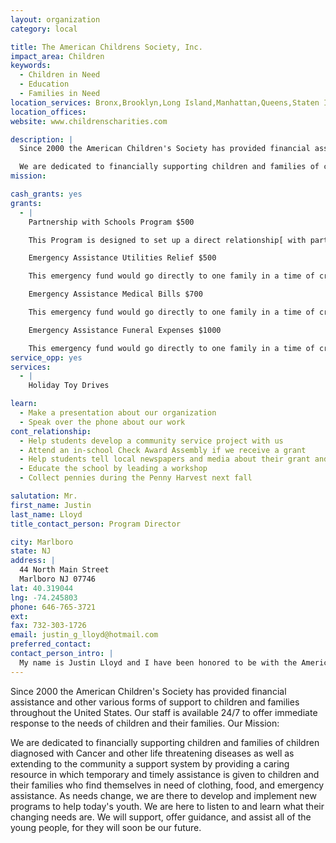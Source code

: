 ```yaml
---
layout: organization
category: local

title: The American Childrens Society, Inc.
impact_area: Children
keywords: 
  - Children in Need
  - Education
  - Families in Need
location_services: Bronx,Brooklyn,Long Island,Manhattan,Queens,Staten Island,Greater New York
location_offices: 
website: www.childrenscharities.com

description: |
  Since 2000 the American Children's Society has provided financial assistance and other various forms of support to children and families throughout the United States. Our staff is available 24/7 to offer immediate response to the needs of children and their families. Our Mission:

  We are dedicated to financially supporting children and families of children diagnosed with Cancer and other life threatening diseases as well as extending to the community a support system by providing a caring resource in which temporary and timely assistance is given to children and their families who find themselves in need of clothing, food, and emergency assistance. As needs change, we are there to develop and implement new programs to help today's youth. We are here to listen to and learn what their changing needs are. We will support, offer guidance, and assist all of the young people, for they will soon be our future.
mission: 

cash_grants: yes
grants: 
  - |
    Partnership with Schools Program $500

    This Program is designed to set up a direct relationship[ with participating schools to keep a collective finger on the pulse of that community and create a network of young leaders who can react and respond to charitable situations all year long.  The cost of this program is enough to set up one school for the entire year.  (Please contact us if your school is interested in participating in this rewarding program!)

    Emergency Assistance Utilities Relief $500

    This emergency fund would go directly to one family in a time of crisis to cover their utility bills.

    Emergency Assistance Medical Bills $700

    This emergency fund would go directly to one family in a time of crisis to cover their medical bills for they care of their child.

    Emergency Assistance Funeral Expenses $1000

    This emergency fund would go directly to one family in a time of crisis to cover their funeral expenses for their deceased child.
service_opp: yes
services: 
  - |
    Holiday Toy Drives

learn: 
  - Make a presentation about our organization
  - Speak over the phone about our work
cont_relationship: 
  - Help students develop a community service project with us
  - Attend an in-school Check Award Assembly if we receive a grant
  - Help students tell local newspapers and media about their grant and/or project with us
  - Educate the school by leading a workshop
  - Collect pennies during the Penny Harvest next fall

salutation: Mr.
first_name: Justin
last_name: Lloyd
title_contact_person: Program Director

city: Marlboro
state: NJ
address: |
  44 North Main Street  
  Marlboro NJ 07746
lat: 40.319044
lng: -74.245803
phone: 646-765-3721
ext: 
fax: 732-303-1726
email: justin_g_lloyd@hotmail.com
preferred_contact: 
contact_person_intro: |
  My name is Justin Lloyd and I have been honored to be with the American Children's Society since its inception.  I am happy to speak to anyone regarding our programs or to develop new ones to suit your communities needs.
---
```

Since 2000 the American Children's Society has provided financial assistance and other various forms of support to children and families throughout the United States. Our staff is available 24/7 to offer immediate response to the needs of children and their families. Our Mission:

We are dedicated to financially supporting children and families of children diagnosed with Cancer and other life threatening diseases as well as extending to the community a support system by providing a caring resource in which temporary and timely assistance is given to children and their families who find themselves in need of clothing, food, and emergency assistance. As needs change, we are there to develop and implement new programs to help today's youth. We are here to listen to and learn what their changing needs are. We will support, offer guidance, and assist all of the young people, for they will soon be our future.